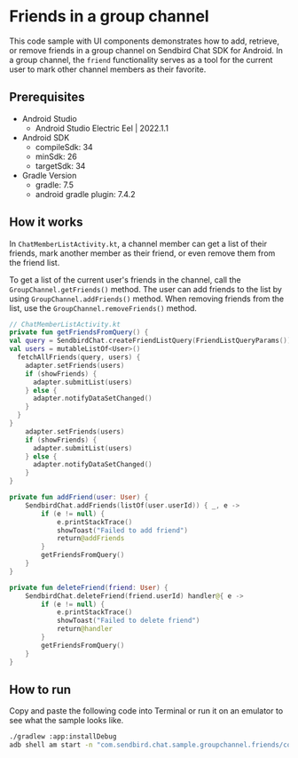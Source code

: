 # Friends in a group channel

This code sample with UI components demonstrates how to add, retrieve, or remove friends in a group channel on Sendbird Chat SDK for Android. In a group channel, the `friend` functionality serves as a tool for the current user to mark other channel members as their favorite.

## Prerequisites

+ Android Studio
  + Android Studio Electric Eel | 2022.1.1
+ Android SDK
    + compileSdk: 34
    + minSdk: 26
    + targetSdk: 34
+ Gradle Version
    + gradle: 7.5
    + android gradle plugin: 7.4.2

## How it works

In `ChatMemberListActivity.kt`, a channel member can get a list of their friends, mark another member as their friend, or even remove them from the friend list. 

To get a list of the current user's friends in the channel, call the `GroupChannel.getFriends()` method. The user can add friends to the list by using `GroupChannel.addFriends()` method. When removing friends from the list, use the `GroupChannel.removeFriends()` method.

``` kotlin
// ChatMemberListActivity.kt
private fun getFriendsFromQuery() { 
val query = SendbirdChat.createFriendListQuery(FriendListQueryParams())
val users = mutableListOf<User>()
  fetchAllFriends(query, users) { 
    adapter.setFriends(users) 
    if (showFriends) { 
      adapter.submitList(users) 
    } else { 
      adapter.notifyDataSetChanged() 
    } 
  } 
}
    adapter.setFriends(users)
    if (showFriends) {
      adapter.submitList(users)
    } else {
      adapter.notifyDataSetChanged()
    }
}

private fun addFriend(user: User) {
    SendbirdChat.addFriends(listOf(user.userId)) { _, e ->
        if (e != null) {
            e.printStackTrace()
            showToast("Failed to add friend")
            return@addFriends
        }
        getFriendsFromQuery()
    }
}

private fun deleteFriend(friend: User) {
    SendbirdChat.deleteFriend(friend.userId) handler@{ e ->
        if (e != null) {
            e.printStackTrace()
            showToast("Failed to delete friend")
            return@handler
        }
        getFriendsFromQuery()
    }
}
```

## How to run

Copy and paste the following code into Terminal or run it on an emulator to see what the sample looks like.

``` bash
./gradlew :app:installDebug
adb shell am start -n "com.sendbird.chat.sample.groupchannel.friends/com.sendbird.chat.sample.groupchannel.friends.base.SplashActivity" -a android.intent.action.MAIN -c android.intent.category.LAUNCHER
```
